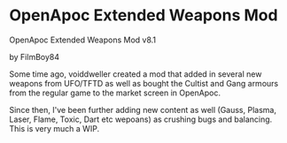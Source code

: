 # OpenApoc Extended Weapons Mod
OpenApoc Extended Weapons Mod v8.1

by FilmBoy84

  Some time ago, voiddweller created a mod that added in several new weapons from UFO/TFTD as well as bought the Cultist and Gang armours from the regular game to the market screen in OpenApoc.

Since then, I've been further adding new content as well (Gauss, Plasma, Laser, Flame, Toxic, Dart etc wepoans) as crushing bugs and balancing. This is very much a WIP.
